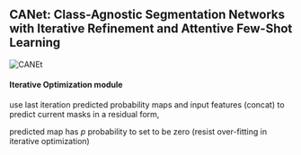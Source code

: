 ## CANet: Class-Agnostic Segmentation Networks with Iterative Refinement and Attentive Few-Shot Learning
![CANEt](/home/zhikang/src/python/Semantic-Segmentation/paper_reports/images/CANEt.png)



#### Iterative Optimization module

use last iteration predicted probability maps and input features (concat) to predict current masks in a residual form, 

predicted map has $p$ probability to set to be zero (resist over-fitting in iterative optimization)










